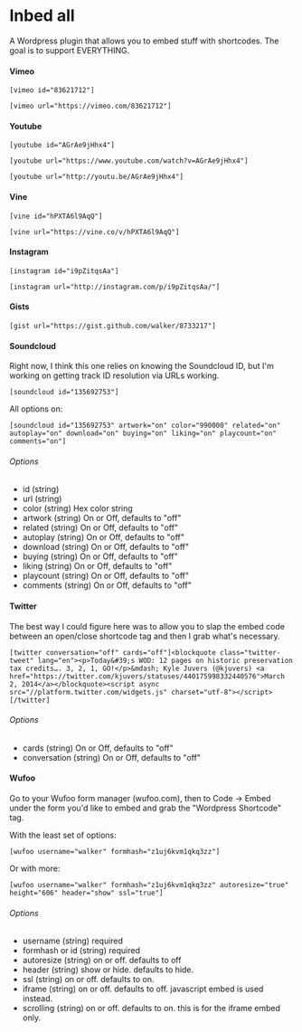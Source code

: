 Inbed all
===================

A Wordpress plugin that allows you to embed stuff with shortcodes. The goal is to support EVERYTHING.


#### Vimeo

    [vimeo id="83621712"]

    [vimeo url="https://vimeo.com/83621712"]

#### Youtube

    [youtube id="AGrAe9jHhx4"]

    [youtube url="https://www.youtube.com/watch?v=AGrAe9jHhx4"]

    [youtube url="http://youtu.be/AGrAe9jHhx4"]

#### Vine

    [vine id="hPXTA6l9AqQ"]

    [vine url="https://vine.co/v/hPXTA6l9AqQ"]

#### Instagram

    [instagram id="i9pZitqsAa"]

    [instagram url="http://instagram.com/p/i9pZitqsAa/"]

#### Gists

    [gist url="https://gist.github.com/walker/8733217"]

#### Soundcloud

Right now, I think this one relies on knowing the Soundcloud ID, but I'm working on getting track ID resolution via URLs working.

    [soundcloud id="135692753"]

All options on:

    [soundcloud id="135692753" artwork="on" color="990000" related="on" autoplay="on" download="on" buying="on" liking="on" playcount="on" comments="on"]

###### Options

* id (string)
* url (string)
* color (string) Hex color string
* artwork (string) On or Off, defaults to "off"
* related (string) On or Off, defaults to "off"
* autoplay (string) On or Off, defaults to "off"
* download (string) On or Off, defaults to "off"
* buying (string) On or Off, defaults to "off"
* liking (string) On or Off, defaults to "off"
* playcount (string) On or Off, defaults to "off"
* comments (string) On or Off, defaults to "off"

#### Twitter

The best way I could figure here was to allow you to slap the embed code between an open/close shortcode tag and then I grab what's necessary.

    [twitter conversation="off" cards="off"]<blockquote class="twitter-tweet" lang="en"><p>Today&#39;s WOD: 12 pages on historic preservation tax credits…. 3, 2, 1, GO!</p>&mdash; Kyle Juvers (@kjuvers) <a href="https://twitter.com/kjuvers/statuses/440175998332440576">March 2, 2014</a></blockquote><script async src="//platform.twitter.com/widgets.js" charset="utf-8"></script>[/twitter]

###### Options

* cards (string) On or Off, defaults to "off"
* conversation (string) On or Off, defaults to "off"

#### Wufoo

Go to your Wufoo form manager (wufoo.com), then to Code -> Embed under the form you'd like to embed and grab the "Wordpress Shortcode" tag.

With the least set of options:

    [wufoo username="walker" formhash="z1uj6kvm1qkq3zz"]

Or with more:

    [wufoo username="walker" formhash="z1uj6kvm1qkq3zz" autoresize="true" height="606" header="show" ssl="true"]

###### Options

* username (string) required
* formhash or id (string) required
* autoresize (string) on or off. defaults to off
* header (string) show or hide. defaults to hide.
* ssl (string)  on or off. defaults to on.
* iframe (string) on or off. defaults to off. javascript embed is used instead.
* scrolling (string) on or off. defaults to on. this is for the iframe embed only.